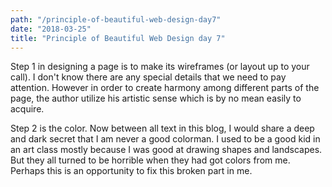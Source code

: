 ```yaml
---
path: "/principle-of-beautiful-web-design-day7"
date: "2018-03-25"
title: "Principle of Beautiful Web Design day 7"
---
```


Step 1 in designing a page is to make its wireframes (or layout up to your call). I don't know there are any special details that we need to pay attention. However in order to create harmony among different parts of the page, the author utilize his artistic sense which is by no mean easily to acquire.

Step 2 is the color. Now between all text in this blog, I would share a deep and dark secret that I am never a good colorman. I used to be a good kid in an art class mostly because I was good at drawing shapes and landscapes. But they all turned to be horrible when they had got colors from me. Perhaps this is an opportunity to fix this broken part in me.

